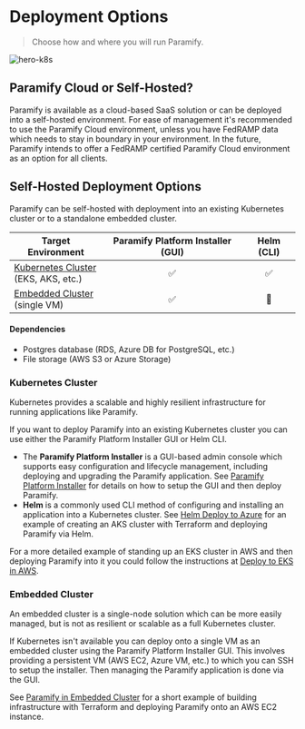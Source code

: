 # Deployment Options
> Choose how and where you will run Paramify.

![hero-k8s](/assets/hero-k8s.png)

## Paramify Cloud or Self-Hosted?

Paramify is available as a cloud-based SaaS solution or can be deployed into a self-hosted environment. For ease of management it's recommended to use the Paramify Cloud environment, unless you have FedRAMP data which needs to stay in boundary in your environment. In the future, Paramify intends to offer a FedRAMP certified Paramify Cloud environment as an option for all clients.

## Self-Hosted Deployment Options

Paramify can be self-hosted with deployment into an existing Kubernetes cluster or to a standalone embedded cluster.

| Target Environment                  | Paramify Platform Installer (GUI) | Helm (CLI) |
| ----------------------------------- | :---: | :---: |
| [Kubernetes Cluster](#kubernetes-cluster) <br/> (EKS, AKS, etc.) | ✅ | ✅ |
| [Embedded Cluster](#embedded-cluster) <br/> (single VM)        | ✅ | 🚫 |

#### Dependencies
* Postgres database (RDS, Azure DB for PostgreSQL, etc.)
* File storage (AWS S3 or Azure Storage)

### Kubernetes Cluster
Kubernetes provides a scalable and highly resilient infrastructure for running applications like Paramify.

If you want to deploy Paramify into an existing Kubernetes cluster you can use either the Paramify Platform Installer GUI or Helm CLI.

* The **Paramify Platform Installer** is a GUI-based admin console which supports easy configuration and lifecycle management, including deploying and upgrading the Paramify application. See [Paramify Platform Installer](ppi) for details on how to setup the GUI and then deploy Paramify.
* **Helm** is a commonly used CLI method of configuring and installing an application into a Kubernetes cluster. See [Helm Deploy to Azure](deploy-helm-azure) for an example of creating an AKS cluster with Terraform and deploying Paramify via Helm.

For a more detailed example of standing up an EKS cluster in AWS and then deploying Paramify into it you could follow the instructions at [Deploy to EKS in AWS](deploy-eks-aws).

### Embedded Cluster
An embedded cluster is a single-node solution which can be more easily managed, but is not as resilient or scalable as a full Kubernetes cluster.

If Kubernetes isn't available you can deploy onto a single VM as an embedded cluster using the Paramify Platform Installer GUI. This involves providing a persistent VM (AWS EC2, Azure VM, etc.) to which you can SSH to setup the installer. Then managing the Paramify application is done via the GUI.

See [Paramify in Embedded Cluster](deploy-embedded-aws) for a short example of building infrastructure with Terraform and deploying Paramify onto an AWS EC2 instance.

